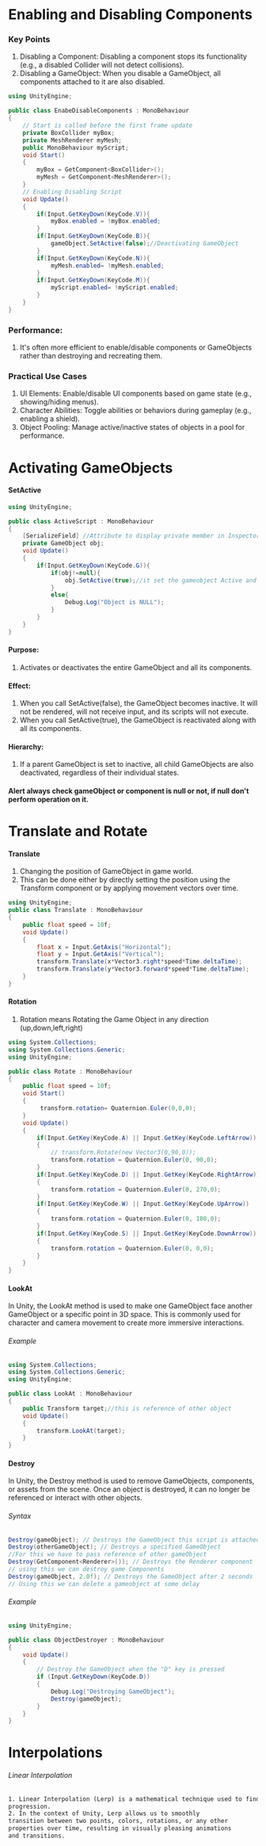 # Enabling and Disabling Components
### Key Points
1. Disabling a Component: Disabling a component stops its functionality (e.g., a disabled Collider will not detect collisions).
2. Disabling a GameObject: When you disable a GameObject, all components attached to it are also disabled.

```csharp
using UnityEngine;

public class EnabeDisableComponents : MonoBehaviour
{
    // Start is called before the first frame update
    private BoxCollider myBox;
    private MeshRenderer myMesh;
    public MonoBehaviour myScript;
    void Start()
    {
        myBox = GetComponent<BoxCollider>();
        myMesh = GetComponent<MeshRenderer>();
    }
    // Enabling Disabling Script
    void Update()
    {
        if(Input.GetKeyDown(KeyCode.V)){
            myBox.enabled = !myBox.enabled;
        }
        if(Input.GetKeyDown(KeyCode.B)){
            gameObject.SetActive(false);//Deactivating GameObject
        }
        if(Input.GetKeyDown(KeyCode.N)){
            myMesh.enabled= !myMesh.enabled;
        }
        if(Input.GetKeyDown(KeyCode.M)){
            myScript.enabled= !myScript.enabled;
        }   
    }
}
```

### Performance:
1. It's often more efficient to enable/disable components or GameObjects rather than destroying and recreating them.
### Practical Use Cases
1. UI Elements: Enable/disable UI components based on game state (e.g., showing/hiding menus).
2. Character Abilities: Toggle abilities or behaviors during gameplay (e.g., enabling a shield).
3. Object Pooling: Manage active/inactive states of objects in a pool for performance.


# Activating GameObjects

#### SetActive
```csharp
using UnityEngine;

public class ActiveScript : MonoBehaviour
{
    [SerializeField] //Attribute to display private member in Inspector window
    private GameObject obj;
    void Update()
    {
        if(Input.GetKeyDown(KeyCode.G)){
            if(obj!=null){
                obj.SetActive(true);//it set the gameobject Active and deactivate code is above on enableing/disabling
            }
            else{
                Debug.Log("Object is NULL");
            }
        }       
    }
}
```
#### Purpose:
1. Activates or deactivates the entire GameObject and all its components.
#### Effect:
1. When you call SetActive(false), the GameObject becomes inactive. It will not be rendered, will not receive input, and its scripts will not execute.
2. When you call SetActive(true), the GameObject is reactivated along with all its components.
#### Hierarchy:
1. If a parent GameObject is set to inactive, all child GameObjects are also deactivated, regardless of their individual states.

#### Alert always check gameObject or component is null or not, if null don't perform operation on it.

# Translate and Rotate

#### Translate
1. Changing the position of GameObject in game world.
2. This can be done either by directly setting the position using the Transform component or by applying movement vectors over time.

```csharp
using UnityEngine;
public class Translate : MonoBehaviour
{
    public float speed = 10f;
    void Update()
    {
        float x = Input.GetAxis("Horizontal");
        float y = Input.GetAxis("Vertical");
        transform.Translate(x*Vector3.right*speed*Time.deltaTime);
        transform.Translate(y*Vector3.forward*speed*Time.deltaTime);        
    }
}
```
#### Rotation
1. Rotation means Rotating the Game Object in any direction (up,down,left,right)

```csharp
using System.Collections;
using System.Collections.Generic;
using UnityEngine;

public class Rotate : MonoBehaviour
{
    public float speed = 10f;
    void Start()
    {
         transform.rotation= Quaternion.Euler(0,0,0);
    }
    void Update()
    {
        if(Input.GetKey(KeyCode.A) || Input.GetKey(KeyCode.LeftArrow))
        {
            // transform.Rotate(new Vector3(0,90,0));
            transform.rotation = Quaternion.Euler(0, 90,0);
        } 
        if(Input.GetKey(KeyCode.D) || Input.GetKey(KeyCode.RightArrow))
        {
            transform.rotation = Quaternion.Euler(0, 270,0);
        } 
        if(Input.GetKey(KeyCode.W) || Input.GetKey(KeyCode.UpArrow))
        {
            transform.rotation = Quaternion.Euler(0, 180,0);
        } 
        if(Input.GetKey(KeyCode.S) || Input.GetKey(KeyCode.DownArrow))
        {
            transform.rotation = Quaternion.Euler(0, 0,0);
        }     
    }
}
```

#### LookAt
In Unity, the LookAt method is used to make one GameObject face another 
GameObject or a specific point in 3D space. This is commonly used for 
character and camera movement to create more immersive interactions. 

###### Example
```csharp
using System.Collections;
using System.Collections.Generic;
using UnityEngine;

public class LookAt : MonoBehaviour
{
    public Transform target;//this is reference of other object
    void Update()
    {
        transform.LookAt(target);  
    }
}
```

#### Destroy

In Unity, the Destroy method is used to remove GameObjects, components, 
or assets from the scene. Once an object is destroyed,
 it can no longer be referenced or interact with other objects.

###### Syntax
```csharp
Destroy(gameObject); // Destroys the GameObject this script is attached to
Destroy(otherGameObject); // Destroys a specified GameObject
//For this we have to pass reference of other gameObject
Destroy(GetComponent<Renderer>()); // Destroys the Renderer component
// using this we can destroy game Components
Destroy(gameObject, 2.0f); // Destroys the GameObject after 2 seconds
// Using this we can delete a gameobject at some delay
```
###### Example
```csharp
using UnityEngine;

public class ObjectDestroyer : MonoBehaviour
{
    void Update()
    {
        // Destroy the GameObject when the "D" key is pressed
        if (Input.GetKeyDown(KeyCode.D))
        {
            Debug.Log("Destroying GameObject");
            Destroy(gameObject);
        }
    }
}
```

# Interpolations

###### Linear Interpolation
```txt
1. Linear Interpolation (Lerp) is a mathematical technique used to find a value that lies between two given values based on a linear
progression.
2. In the context of Unity, Lerp allows us to smoothly 
transition between two points, colors, rotations, or any other 
properties over time, resulting in visually pleasing animations 
and transitions.
```